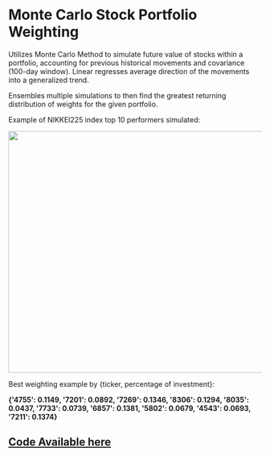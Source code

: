 # Monte Carlo Stock Portfolio Weighting

Utilizes Monte Carlo Method to simulate future value of stocks within a portfolio, accounting for previous historical movements and covariance (100-day window). Linear regresses average direction of the movements into a generalized trend. 

Ensembles multiple simulations to then find the greatest returning distribution of weights for the given portfolio. 

Example of NIKKEI225 index top 10 performers simulated:

<img src="./res/NIKKEI255T10-1.png" height="480" width="640">

Best weighting example by {ticker, percentage of investment}: 

**{'4755': 0.1149, '7201': 0.0892, '7269': 0.1346, '8306': 0.1294, '8035': 0.0437, '7733': 0.0739, '6857': 0.1381, '5802': 0.0679, '4543': 0.0693, '7211': 0.1374}**

## [Code Available here](https://github.com/michaelvega/MonteCarloWeighting/blob/master/src/main.py)